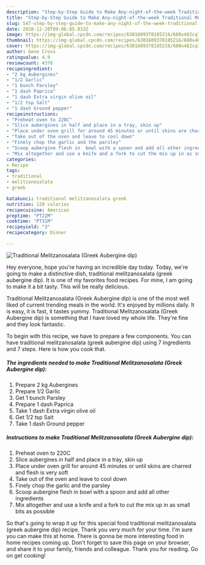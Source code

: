 ```yaml
---
description: "Step-by-Step Guide to Make Any-night-of-the-week Traditional Melitzanosalata (Greek Aubergine dip)"
title: "Step-by-Step Guide to Make Any-night-of-the-week Traditional Melitzanosalata (Greek Aubergine dip)"
slug: 547-step-by-step-guide-to-make-any-night-of-the-week-traditional-melitzanosalata-greek-aubergine-dip
date: 2020-12-20T09:06:05.833Z
image: https://img-global.cpcdn.com/recipes/6301609378185216/680x482cq70/traditional-melitzanosalata-greek-aubergine-dip-recipe-main-photo.jpg
thumbnail: https://img-global.cpcdn.com/recipes/6301609378185216/680x482cq70/traditional-melitzanosalata-greek-aubergine-dip-recipe-main-photo.jpg
cover: https://img-global.cpcdn.com/recipes/6301609378185216/680x482cq70/traditional-melitzanosalata-greek-aubergine-dip-recipe-main-photo.jpg
author: Gene Cross
ratingvalue: 4.9
reviewcount: 4376
recipeingredient:
- "2 kg Aubergines"
- "1/2 Garlic"
- "1 bunch Parsley"
- "1 dash Paprica"
- "1 dash Extra virgin olive oil"
- "1/2 tsp Salt"
- "1 dash Ground pepper"
recipeinstructions:
- "Preheat oven to 220C"
- "Slice aubergines in half and place in a tray, skin up"
- "Place under oven grill for around 45 minutes or until skins are charred and flesh is very soft"
- "Take out of the oven and leave to cool down"
- "Finely chop the garlic and the parsley"
- "Scoop aubergine flesh in  bowl with a spoon and add all other ingredients"
- "Mix altogether and use a knife and a fork to cut the mix up in as small bits as possible"
categories:
- Recipe
tags:
- traditional
- melitzanosalata
- greek

katakunci: traditional melitzanosalata greek 
nutrition: 129 calories
recipecuisine: American
preptime: "PT22M"
cooktime: "PT31M"
recipeyield: "3"
recipecategory: Dinner

---
```



![Traditional Melitzanosalata (Greek Aubergine dip)](https://img-global.cpcdn.com/recipes/6301609378185216/680x482cq70/traditional-melitzanosalata-greek-aubergine-dip-recipe-main-photo.jpg)

Hey everyone, hope you're having an incredible day today. Today, we're going to make a distinctive dish, traditional melitzanosalata (greek aubergine dip). It is one of my favorites food recipes. For mine, I am going to make it a bit tasty. This will be really delicious.



Traditional Melitzanosalata (Greek Aubergine dip) is one of the most well liked of current trending meals in the world. It's enjoyed by millions daily. It is easy, it is fast, it tastes yummy. Traditional Melitzanosalata (Greek Aubergine dip) is something that I have loved my whole life. They're fine and they look fantastic.


To begin with this recipe, we have to prepare a few components. You can have traditional melitzanosalata (greek aubergine dip) using 7 ingredients and 7 steps. Here is how you cook that.

<!--inarticleads1-->

##### The ingredients needed to make Traditional Melitzanosalata (Greek Aubergine dip):

1. Prepare 2 kg Aubergines
1. Prepare 1/2 Garlic
1. Get 1 bunch Parsley
1. Prepare 1 dash Paprica
1. Take 1 dash Extra virgin olive oil
1. Get 1/2 tsp Salt
1. Take 1 dash Ground pepper




<!--inarticleads2-->

##### Instructions to make Traditional Melitzanosalata (Greek Aubergine dip):

1. Preheat oven to 220C
1. Slice aubergines in half and place in a tray, skin up
1. Place under oven grill for around 45 minutes or until skins are charred and flesh is very soft
1. Take out of the oven and leave to cool down
1. Finely chop the garlic and the parsley
1. Scoop aubergine flesh in  bowl with a spoon and add all other ingredients
1. Mix altogether and use a knife and a fork to cut the mix up in as small bits as possible




So that's going to wrap it up for this special food traditional melitzanosalata (greek aubergine dip) recipe. Thank you very much for your time. I'm sure you can make this at home. There is gonna be more interesting food in home recipes coming up. Don't forget to save this page on your browser, and share it to your family, friends and colleague. Thank you for reading. Go on get cooking!
